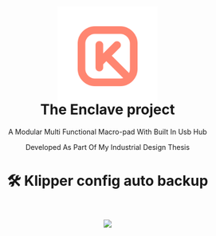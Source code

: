 <p align="center" style="margin-bottom: 0px !important;">
  <img width="200" src="https://github.com/keyquesttech/Encalave/blob/main/imgs/nbgicon.png?raw=true" alt="Keyquest logo" align="center">
</p>
<h1 align="center" style="margin-top: -10px;">The Enclave project</h1>
<p align="center" >A Modular Multi Functional Macro-pad With Built In Usb Hub<p>
<p align="center" >Developed As Part Of My Industrial Design Thesis</p>

<p align="center"> <h1 align="center">🛠️ Klipper config auto backup<h1> <p align="center"> <a><img 
  src="https://img.shields.io/github/commit-activity/w/keyquesttech/Encalave?style=plastic"></a>
</p>
  
